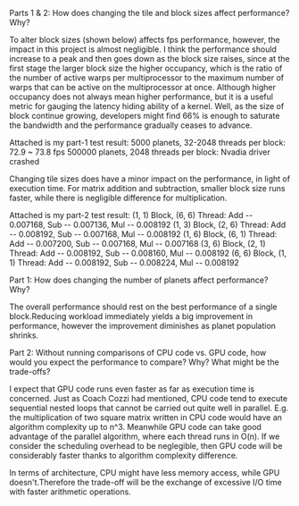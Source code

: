 Parts 1 & 2: How does changing the tile and block sizes affect performance? Why?

To alter block sizes (shown below) affects fps performance, however, the impact in this project is almost negligible. I think the performance should increase to a peak and then goes down as the block size raises, since at the first stage the larger block size the higher occupancy, which is the ratio of the number of active warps per multiprocessor to the maximum number of warps that can be active on the multiprocessor at once. Although higher occupancy does not always mean higher performance, but it is a useful metric for gauging the latency hiding ability of a kernel. Well, as the size of block continue growing, developers might find 66% is enough to saturate the bandwidth and the performance gradually ceases to advance. 

Attached is my part-1 test result:
5000 planets, 32-2048 threads per block: 72.9 ~ 73.8 fps
500000 planets, 2048 threads per block: Nvadia driver crashed

Changing tile sizes does have a minor impact on the performance, in light of execution time. For matrix addition and subtraction, smaller block size runs faster, while there is negligible difference for multiplication.

Attached is my part-2 test result:
(1, 1) Block, (6, 6) Thread: Add -- 0.007168, Sub -- 0.007136, Mul -- 0.008192
(1, 3) Block, (2, 6) Thread: Add -- 0.008192, Sub -- 0.007168, Mul -- 0.008192
(1, 6) Block, (6, 1) Thread: Add -- 0.007200, Sub -- 0.007168, Mul -- 0.007168
(3, 6) Block, (2, 1) Thread: Add -- 0.008192, Sub -- 0.008160, Mul -- 0.008192
(6, 6) Block, (1, 1) Thread: Add -- 0.008192, Sub -- 0.008224, Mul -- 0.008192





Part 1: How does changing the number of planets affect performance? Why?

The overall performance should rest on the best performance of a single block.Reducing workload immediately yields a big improvement in performance, however the improvement diminishes as planet population shrinks.





Part 2: Without running comparisons of CPU code vs. GPU code, how would you expect the performance to compare? Why? What might be the trade-offs?

I expect that GPU code runs even faster as far as execution time is concerned. Just as Coach Cozzi had mentioned, CPU code tend to execute sequential nested loops that cannot be carried out quite well in parallel. E.g. the multiplication of two square matrix written in CPU code would have an algorithm complexity up to n^3. Meanwhile GPU code can take good advantage of the parallel algorithm, where each thread runs in O(n). If we consider the scheduling overhead to be neglegible, then GPU code will be considerably faster thanks to algorithm complexity difference.

In terms of architecture, CPU might have less memory access, while GPU doesn't.Therefore the trade-off will be the exchange of excessive I/O time with faster arithmetic operations.
